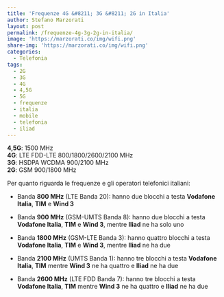 ```yaml
---
title: 'Frequenze 4G &#8211; 3G &#8211; 2G in Italia'
author: Stefano Marzorati
layout: post
permalink: /frequenze-4g-3g-2g-in-italia/
image: 'https://marzorati.co/img/wifi.png'
share-img: 'https://marzorati.co/img/wifi.png'
categories:
  - Telefonia
tags:
  - 2G
  - 3G
  - 4G
  - 4,5G
  - 5G
  - frequenze
  - italia
  - mobile
  - telefonia
  - iliad
---
```

**4,5G**: 1500 MHz   
**4G**: LTE FDD-LTE 800/1800/2600/2100 MHz   
**3G**: HSDPA WCDMA 900/2100 MHz   
**2G**: GSM 900/1800 MHz   

Per quanto riguarda le frequenze e gli operatori telefonici italiani:

  - Banda **800 MHz** (LTE Banda 20): hanno due blocchi a testa **Vodafone Italia**, **TIM** e **Wind 3**
  
  - Banda **900 MHz** (GSM-UMTS Banda 8): hanno due blocchi a testa **Vodafone Italia**, **TIM** e **Wind 3**, mentre **Iliad** ne ha solo uno

  - Banda **1800 MHz** (GSM-LTE Banda 3): hanno quattro blocchi a testa **Vodafone Italia**, **TIM** e **Wind 3**, mentre **Iliad** ne ha due
  
  - Banda **2100 MHz** (UMTS Banda 1): hanno tre blocchi a testa **Vodafone Italia**, **TIM** mentre **Wind 3** ne ha quattro e **Iliad** ne ha due

  - Banda **2600 MHz** (LTE FDD Banda 7): hanno tre blocchi a testa **Vodafone Italia**, **TIM** mentre **Wind 3** ne ha quattro e **Iliad** ne ha due
